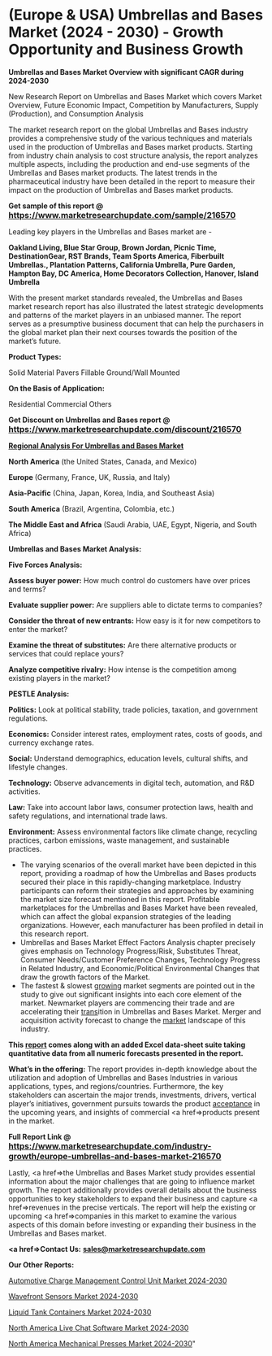 # (Europe & USA) Umbrellas and Bases Market (2024 - 2030) - Growth Opportunity and Business Growth

<strong>Umbrellas and Bases Market Overview with significant CAGR during 2024-2030</strong>

New Research Report on Umbrellas and Bases Market which covers Market Overview, Future Economic Impact, Competition by Manufacturers, Supply (Production), and Consumption Analysis

The market research report on the global Umbrellas and Bases industry provides a comprehensive study of the various techniques and materials used in the production of Umbrellas and Bases market products. Starting from industry chain analysis to cost structure analysis, the report analyzes multiple aspects, including the production and end-use segments of the Umbrellas and Bases market products. The latest trends in the pharmaceutical industry have been detailed in the report to measure their impact on the production of Umbrellas and Bases market products.

<strong>Get sample of this report @ <a href=https://www.marketresearchupdate.com/sample/216570><font size=3 color=#0000ff>https://www.marketresearchupdate.com/sample/216570</font></a></strong>

Leading key players in the Umbrellas and Bases market are -

<strong>Oakland Living, Blue Star Group, Brown Jordan, Picnic Time, DestinationGear, RST Brands, Team Sports America, Fiberbuilt Umbrellas., Plantation Patterns, California Umbrella, Pure Garden, Hampton Bay, DC America, Home Decorators Collection, Hanover, Island Umbrella</strong>

With the present market standards revealed, the Umbrellas and Bases market research report has also illustrated the latest strategic developments and patterns of the market players in an unbiased manner. The report serves as a presumptive business document that can help the purchasers in the global market plan their next courses towards the position of the market’s future.

<strong>Product Types:</strong>

Solid Material
Pavers
Fillable
Ground/Wall Mounted

<strong>On the Basis of Application:</strong>

Residential
Commercial
Others

<strong>Get Discount on Umbrellas and Bases report @ <a href=https://www.marketresearchupdate.com/discount/216570><font size=3 color=#0000ff>https://www.marketresearchupdate.com/discount/216570</font></a></strong>

<strong><u><b>Regional Analysis For Umbrellas and Bases Market</b></u></strong>

<strong><b>North America</b></strong> (the United States, Canada, and Mexico)

<strong><b>Europe </b></strong>(Germany, France, UK, Russia, and Italy)

<strong><b>Asia-Pacific</b></strong> (China, Japan, Korea, India, and Southeast Asia)

<strong><b>South America</b></strong> (Brazil, Argentina, Colombia, etc.)

<strong><b>The Middle East and Africa</b></strong> (Saudi Arabia, UAE, Egypt, Nigeria, and South Africa)

<strong>Umbrellas and Bases Market Analysis:</strong>

<strong>Five Forces Analysis:</strong>

<strong>Assess buyer power:</strong> How much control do customers have over prices and terms?

<strong>Evaluate supplier power:</strong> Are suppliers able to dictate terms to companies?

<strong>Consider the threat of new entrants:</strong> How easy is it for new competitors to enter the market?

<strong>Examine the threat of substitutes:</strong> Are there alternative products or services that could replace yours?

<strong>Analyze competitive rivalry:</strong> How intense is the competition among existing players in the market?

<strong>PESTLE Analysis:</strong>

<strong>Politics:</strong> Look at political stability, trade policies, taxation, and government regulations.

<strong>Economics:</strong> Consider interest rates, employment rates, costs of goods, and currency exchange rates.

<strong>Social:</strong> Understand demographics, education levels, cultural shifts, and lifestyle changes.

<strong>Technology:</strong> Observe advancements in digital tech, automation, and R&D activities.

<strong>Law:</strong> Take into account labor laws, consumer protection laws, health and safety regulations, and international trade laws.

<strong>Environment:</strong> Assess environmental factors like climate change, recycling practices, carbon emissions, waste management, and sustainable practices.

<ul>
  <li>The varying scenarios of the overall market have been depicted in this report, providing a roadmap of how the Umbrellas and Bases products secured their place in this rapidly-changing marketplace. Industry participants can reform their strategies and approaches by examining the market size forecast mentioned in this report. Profitable marketplaces for the Umbrellas and Bases Market have been revealed, which can affect the global expansion strategies of the leading organizations. However, each manufacturer has been profiled in detail in this research report.</li>
  <li>Umbrellas and Bases Market Effect Factors Analysis chapter precisely gives emphasis on Technology Progress/Risk, Substitutes Threat, Consumer Needs/Customer Preference Changes, Technology Progress in Related Industry, and Economic/Political Environmental Changes that draw the growth factors of the Market.</li>
  <li>The fastest &amp; slowest <a href=ASDF991299>growing</a> market segments are pointed out in the study to give out significant insights into each core element of the market. Newmarket players are commencing their trade and are accelerating their <a href=>trans</a>ition in Umbrellas and Bases Market. Merger and acquisition activity forecast to change the <a href=>market</a> landscape of this industry.</li>
</ul>
<strong>This <a href=>report</a> comes along with an added Excel data-sheet suite taking quantitative data from all numeric forecasts presented in the report.</strong>

<strong>What’s in the offering:</strong> The report provides in-depth knowledge about the utilization and adoption of Umbrellas and Bases Industries in various applications, types, and regions/countries. Furthermore, the key stakeholders can ascertain the major trends, investments, drivers, vertical player’s initiatives, government pursuits towards the product <a href=ASDF881288>acceptance</a> in the upcoming years, and insights of commercial <a href=>products</a> present in the market.

<strong>Full Report Link @ <a href=https://www.marketresearchupdate.com/industry-growth/europe-umbrellas-and-bases-market-216570><font size=3 color=#0000ff>https://www.marketresearchupdate.com/industry-growth/europe-umbrellas-and-bases-market-216570</font></a></strong>

Lastly, <a href=>the</a> Umbrellas and Bases Market study provides essential information about the major challenges that are going to influence market growth. The report additionally provides overall details about the business opportunities to key stakeholders to expand their business and capture <a href=>revenues</a> in the precise verticals. The report will help the existing or upcoming <a href=>companies</a> in this market to examine the various aspects of this domain before investing or expanding their business in the Umbrellas and Bases market.

<strong><a href=><strong>Contact Us:</strong></a></strong>
<strong>sales@marketresearchupdate.com</strong>

<strong>Our Other Reports:</strong>

<a href=https://www.linkedin.com/pulse/automotive-charge-management-control-unit-market>Automotive Charge Management Control Unit Market 2024-2030</a>

<a href=https://www.linkedin.com/pulse/wavefront-sensors-market-2023-analysis-growth>Wavefront Sensors Market 2024-2030</a>

<a href=https://www.linkedin.com/pulse/liquid-tank-containers-market-research-report>Liquid Tank Containers Market 2024-2030</a>

<a href=https://www.linkedin.com/pulse/north-america-live-chat-software-market-dsakf/>North America Live Chat Software Market 2024-2030</a>

<a href=https://www.linkedin.com/pulse/north-america-mechanical-presses-market-issuc/>North America Mechanical Presses Market 2024-2030</a>"
